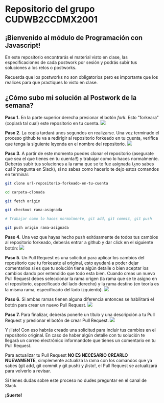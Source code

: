 # Repositorio del grupo CUDWB2CCDMX2001

## ¡Bienvenido al módulo de Programación con Javascript!

En este repositorio encontrarás el material visto en clase, las especificaciones de cada postwork por sesión y podrás subir tus soluciones a los retos o postworks.

Recuerda que los postworks no son obligatorios pero es importante que los realices para que practiques lo visto en clase.

## ¿Cómo subo mi solución al Postwork de la semana?

**Paso 1.** En la parte superior derecha presionar el botón _fork_. Esto "forkeara" (copiará tal cual) este repositorio en tu cuenta.
![](https://i.imgur.com/vRKOJ40.png)

**Paso 2.** La copia tardará unos segundos en realizarse. Una vez terminado el proceso github te va a redirigir al repositorio forkeado en tu cuenta, verifica que tenga la siguiente leyenda en el nombre del repositorio.
![](https://i.imgur.com/QvK4MM3.png)

**Paso 3.** A partir de este momento puedes clonar el repositorio (asegurate que sea el que tienes en tu cuenta!!) y trabajar como lo haces normalmente. Deberás subir tus soluciones a la rama que se te fue asignada (¿no sabes cuál? pregunta en Slack), si no sabes como hacerlo te dejo estos comandos en terminal:

```bash
git clone url-repositorio-forkeado-en-tu-cuenta

cd carpeta-clonada

git fetch origin

git checkout rama-asignada

# Trabajar como lo haces normalmente, git add, git commit, git push

git push origin rama-asignada
```

**Paso 4.** Una vez que hayas hecho push exitósamente de todos tus cambios al repositorio forkeado, deberás entrar a github y dar click en el siguiente botón:
![](https://i.imgur.com/aekDbrV.png)

**Paso 5.** Un Pull Request es una solicitud para aplicar los cambios del repositorio que tu forkeaste al original, esto ayudará a poder dejar comentarios si es que tu solución tiene algún detalle o bien aceptar los cambios dando por entendido que todo esta bien. Cuando creas un nuevo Pull Request debes seleccionar la rama origen (la rama que se te asigno en el repositorio, especificado del lado derecho) y la rama destino (en teoría es la misma rama, especificado del lado izquierdo).
![](https://i.imgur.com/bSSwApy.png)

**Paso 6.** Si ambas ramas tienen alguna diferencia entonces se habilitará el botón para crear un nuevo Pull Request.
![](https://i.imgur.com/cOrto5q.png)

**Paso 7.** Para finalizar, deberás ponerle un título y una descripción a tu Pull Request y presionar el botón de crear Pull Request.
![](https://i.imgur.com/3oTT8HO.png)

Y ¡listo! Con eso habrás creado una solicitud para incluir tus cambios en el repositorio original. En caso de haber algún detalle con tu solución te llegará un correo electrónico informandote que tienes un comentario en tu Pull Request.

Para actualizar tu Pull Request **NO ES NECESARIO CREARLO NUEVAMENTE**, simplemente actualiza la rama con los comandos que ya sabes (git add, git commit y git push) y ¡listo!, el Pull Request se actualizará para volverlo a revisar.

Si tienes dudas sobre este proceso no dudes preguntar en el canal de Slack.

**¡Suerte!**
